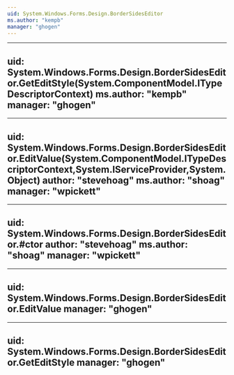 ```yaml
---
uid: System.Windows.Forms.Design.BorderSidesEditor
ms.author: "kempb"
manager: "ghogen"
---
```


---
uid: System.Windows.Forms.Design.BorderSidesEditor.GetEditStyle(System.ComponentModel.ITypeDescriptorContext)
ms.author: "kempb"
manager: "ghogen"
---

---
uid: System.Windows.Forms.Design.BorderSidesEditor.EditValue(System.ComponentModel.ITypeDescriptorContext,System.IServiceProvider,System.Object)
author: "stevehoag"
ms.author: "shoag"
manager: "wpickett"
---

---
uid: System.Windows.Forms.Design.BorderSidesEditor.#ctor
author: "stevehoag"
ms.author: "shoag"
manager: "wpickett"
---

---
uid: System.Windows.Forms.Design.BorderSidesEditor.EditValue
manager: "ghogen"
---

---
uid: System.Windows.Forms.Design.BorderSidesEditor.GetEditStyle
manager: "ghogen"
---

